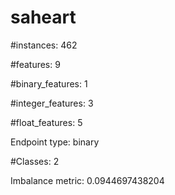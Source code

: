 # saheart

#instances: 462

#features: 9

  #binary_features: 1

  #integer_features: 3

  #float_features: 5

Endpoint type: binary

#Classes: 2

Imbalance metric: 0.0944697438204

